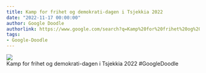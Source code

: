 ```yaml
---
title: Kamp for frihet og demokrati-dagen i Tsjekkia 2022
date: "2022-11-17 00:00:00"
author: Google Doodle
authorlink: https://www.google.com/search?q=Kamp%20for%20frihet%20og%20demokrati-dagen%20i%20Tsjekkia%202022
tags:
- Google-Doodle
---
```

<img src="https://www.google.com/logos/doodles/2022/czech-republic-freedom-and-democracy-day-2022-6753651837109659-law.gif" referrerpolicy="no-referrer"><br>Kamp for frihet og demokrati-dagen i Tsjekkia 2022 #GoogleDoodle